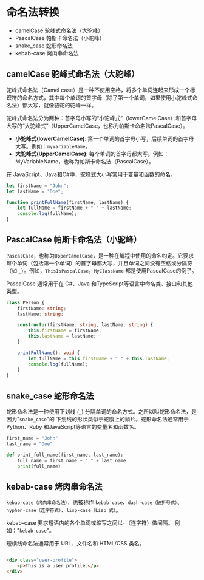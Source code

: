 # 命名法转换

- camelCase 驼峰式命名法（大驼峰）
- PascalCase 帕斯卡命名法（小驼峰）
- snake_case 蛇形命名法
- kebab-case 烤肉串命名法

## camelCase 驼峰式命名法（大驼峰）

驼峰式命名法（Camel case）是一种不使用空格，将多个单词连起来形成一个标识符的命名方式，其中每个单词的首字母（除了第一个单词，如果使用小驼峰式命名法）都大写，就像骆驼的驼峰一样。

驼峰式命名法分为两种：首字母小写的“小驼峰式”（lowerCamelCase）和首字母大写的“大驼峰式”（UpperCamelCase，也称为帕斯卡命名法PascalCase）。

- **小驼峰式(lowerCamelCase)**: 第一个单词的首字母小写，后续单词的首字母大写。例如：`myVariableName`。
- **大驼峰式(UpperCamelCase)**: 每个单词的首字母都大写。例如：MyVariableName，也称为帕斯卡命名法（PascalCase）。

在 JavaScript、Java和C#中，驼峰式大小写常用于变量和函数的命名。

```javascript
let firstName = "John";
let lastName = "Doe";

function printFullName(firstName, lastName) {
    let fullName = firstName + " " + lastName;
    console.log(fullName);
}
```

## PascalCase 帕斯卡命名法（小驼峰）

`PascalCase`，也称为`UpperCamelCase`，是一种在编程中使用的命名约定。它要求每个单词（包括第一个单词）的首字母都大写，并且单词之间没有空格或分隔符（如
`_`）。例如，`ThisIsPascalCase`，`MyClassName` 都是使用PascalCase的例子。

PascalCase 通常用于在 C#、Java 和TypeScript等语言中命名类、接口和其他类型。

```typescript
class Person {
    firstName: string;
    lastName: string;

    constructor(firstName: string, lastName: string) {
        this.firstName = firstName;
        this.lastName = lastName;
    }

    printFullName(): void {
        let fullName = this.firstName + " " + this.lastName;
        console.log(fullName);
    }
}
```

## snake_case 蛇形命名法

蛇形命名法是一种使用下划线 (`_`) 分隔单词的命名方式。之所以叫蛇形命名法，是因为"`snake_case`"的
下划线的形状类似于蛇腹上的鳞片。蛇形命名法通常用于Python、Ruby 和JavaScript等语言的变量名和函数名。

```python
first_name = "John"
last_name = "Doe"

def print_full_name(first_name, last_name):
    full_name = first_name + " " + last_name
    print(full_name)
```

## kebab-case 烤肉串命名法

`kebab-case（烤肉串命名法）`，也被称作 `kebab case`、`dash-case（破折号式）`、`hyphen-case（连字符式）`、`lisp-case（Lisp 式）`。

kebab-case 要求短语内的各个单词或缩写之间以`-`（连字符）做间隔。 例如："`kebab-case`"。

短横线命名法通常用于 URL、文件名和 HTML/CSS 类名。

```html

<div class="user-profile">
    <p>This is a user profile.</p>
</div>
```
